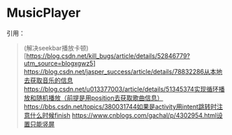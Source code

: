 # MusicPlayer
引用：
> (解决seekbar播放卡顿)[https://blog.csdn.net/kill_bugs/article/details/52846779?utm_source=blogxgwz5]
> https://blog.csdn.net/jasper_success/article/details/78832286从本地去获取音乐的信息
> https://blog.csdn.net/u013377003/article/details/51345374实现循环播放和随机播放（前提是用position去获取歌曲信息）
> https://bbs.csdn.net/topics/380031744如果是activity用intent跳转时注意什么时候finish
> https://www.cnblogs.com/gachal/p/4302954.html设置只能竖屏

